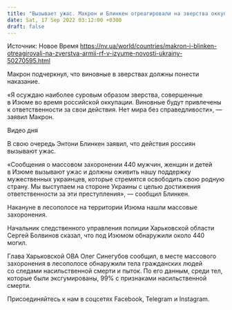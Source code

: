 ```yaml
---
title: "Вызывает ужас. Макрон и Блинкен отреагировали на зверства оккупантов в Изюме"
date: Sat, 17 Sep 2022 03:12:00 +0300
draft: false
---
```

Источник: Новое Время https://nv.ua/world/countries/makron-i-blinken-otreagirovali-na-zverstva-armii-rf-v-izyume-novosti-ukrainy-50270595.html


 Макрон подчеркнул, что виновные в зверствах должны понести наказание.

«Я осуждаю наиболее суровым образом зверства, совершенные в Изюме во время российской оккупации. Виновные будут привлечены к ответственности за свои действия. Нет мира без справедливости», — заявил Макрон.

 Видео дня   

В свою очередь Энтони Блинкен заявил, что действия россиян вызывают ужас.

«Сообщения о массовом захоронении 440 мужчин, женщин и детей в Изюме вызывают ужас и должны оживить нашу поддержку мужественных украинцев, которые стремятся освободить свою родную страну. Мы выступаем на стороне Украины с целью достижения ответственности за эти преступления», — сообщил Блинкен.

Накануне в лесополосе на территории Изюма нашли массовые захоронения.

Начальник следственного управления полиции Харьковской области Сергей Болвинов сказал, что под Изюмом обнаружили около 440 могил.

Глава Харьковской ОВА Олег Синегубов сообщил, в месте массового захоронения в лесополосе обнаружили тела гражданских людей со следами насильственной смерти и пыток. По его данным, среди тел, которые были эксгумированы, 99% с признаками насильственной смерти.

Присоединяйтесь к нам в соцсетях Facebook, Telegram и Instagram.
